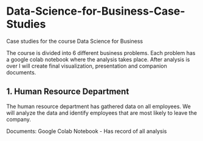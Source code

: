 # Data-Science-for-Business-Case-Studies
Case studies for the course Data Science for Business

The course is divided into 6 different business problems. Each problem has a google colab notebook where the analysis takes place. After analysis is over I will create final visualization, presentation and companion documents.

## 1. Human Resource Department
The human resource department has gathered data on all employees. We will analyze the data and identify employees that are most likely to leave the company.

Documents:
Google Colab Notebook - Has record of all analysis
